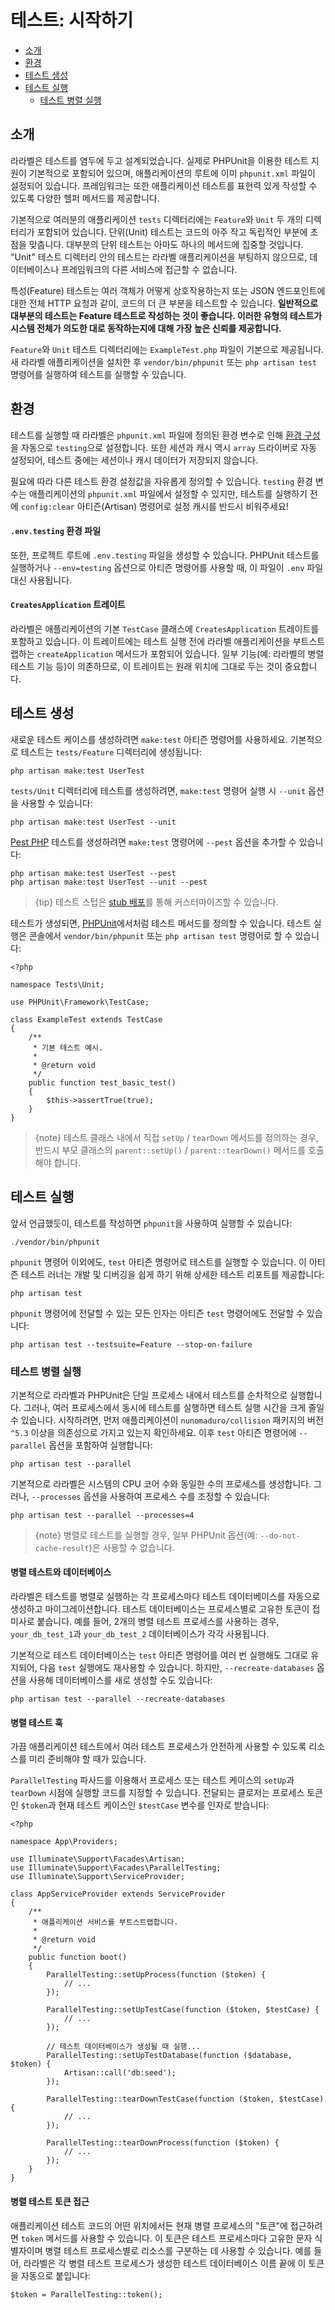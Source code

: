 # 테스트: 시작하기

- [소개](#introduction)
- [환경](#environment)
- [테스트 생성](#creating-tests)
- [테스트 실행](#running-tests)
    - [테스트 병렬 실행](#running-tests-in-parallel)

<a name="introduction"></a>
## 소개

라라벨은 테스트를 염두에 두고 설계되었습니다. 실제로 PHPUnit을 이용한 테스트 지원이 기본적으로 포함되어 있으며, 애플리케이션의 루트에 이미 `phpunit.xml` 파일이 설정되어 있습니다. 프레임워크는 또한 애플리케이션 테스트를 표현력 있게 작성할 수 있도록 다양한 헬퍼 메서드를 제공합니다.

기본적으로 여러분의 애플리케이션 `tests` 디렉터리에는 `Feature`와 `Unit` 두 개의 디렉터리가 포함되어 있습니다. 단위(Unit) 테스트는 코드의 아주 작고 독립적인 부분에 초점을 맞춥니다. 대부분의 단위 테스트는 아마도 하나의 메서드에 집중할 것입니다. "Unit" 테스트 디렉터리 안의 테스트는 라라벨 애플리케이션을 부팅하지 않으므로, 데이터베이스나 프레임워크의 다른 서비스에 접근할 수 없습니다.

특성(Feature) 테스트는 여러 객체가 어떻게 상호작용하는지 또는 JSON 엔드포인트에 대한 전체 HTTP 요청과 같이, 코드의 더 큰 부분을 테스트할 수 있습니다. **일반적으로 대부분의 테스트는 Feature 테스트로 작성하는 것이 좋습니다. 이러한 유형의 테스트가 시스템 전체가 의도한 대로 동작하는지에 대해 가장 높은 신뢰를 제공합니다.**

`Feature`와 `Unit` 테스트 디렉터리에는 `ExampleTest.php` 파일이 기본으로 제공됩니다. 새 라라벨 애플리케이션을 설치한 후 `vendor/bin/phpunit` 또는 `php artisan test` 명령어를 실행하여 테스트를 실행할 수 있습니다.

<a name="environment"></a>
## 환경

테스트를 실행할 때 라라벨은 `phpunit.xml` 파일에 정의된 환경 변수로 인해 [환경 구성](/docs/{{version}}/configuration#environment-configuration)을 자동으로 `testing`으로 설정합니다. 또한 세션과 캐시 역시 `array` 드라이버로 자동 설정되어, 테스트 중에는 세션이나 캐시 데이터가 저장되지 않습니다.

필요에 따라 다른 테스트 환경 설정값을 자유롭게 정의할 수 있습니다. `testing` 환경 변수는 애플리케이션의 `phpunit.xml` 파일에서 설정할 수 있지만, 테스트를 실행하기 전에 `config:clear` 아티즌(Artisan) 명령어로 설정 캐시를 반드시 비워주세요!

<a name="the-env-testing-environment-file"></a>
#### `.env.testing` 환경 파일

또한, 프로젝트 루트에 `.env.testing` 파일을 생성할 수 있습니다. PHPUnit 테스트를 실행하거나 `--env=testing` 옵션으로 아티즌 명령어를 사용할 때, 이 파일이 `.env` 파일 대신 사용됩니다.

<a name="the-creates-application-trait"></a>
#### `CreatesApplication` 트레이트

라라벨은 애플리케이션의 기본 `TestCase` 클래스에 `CreatesApplication` 트레이트를 포함하고 있습니다. 이 트레이트에는 테스트 실행 전에 라라벨 애플리케이션을 부트스트랩하는 `createApplication` 메서드가 포함되어 있습니다. 일부 기능(예: 라라벨의 병렬 테스트 기능 등)이 의존하므로, 이 트레이트는 원래 위치에 그대로 두는 것이 중요합니다.

<a name="creating-tests"></a>
## 테스트 생성

새로운 테스트 케이스를 생성하려면 `make:test` 아티즌 명령어를 사용하세요. 기본적으로 테스트는 `tests/Feature` 디렉터리에 생성됩니다:

    php artisan make:test UserTest

`tests/Unit` 디렉터리에 테스트를 생성하려면, `make:test` 명령어 실행 시 `--unit` 옵션을 사용할 수 있습니다:

    php artisan make:test UserTest --unit

[Pest PHP](https://pestphp.com) 테스트를 생성하려면 `make:test` 명령어에 `--pest` 옵션을 추가할 수 있습니다:

    php artisan make:test UserTest --pest
    php artisan make:test UserTest --unit --pest

> {tip} 테스트 스텁은 [stub 배포](/docs/{{version}}/artisan#stub-customization)를 통해 커스터마이즈할 수 있습니다.

테스트가 생성되면, [PHPUnit](https://phpunit.de)에서처럼 테스트 메서드를 정의할 수 있습니다. 테스트 실행은 콘솔에서 `vendor/bin/phpunit` 또는 `php artisan test` 명령어로 할 수 있습니다:

    <?php

    namespace Tests\Unit;

    use PHPUnit\Framework\TestCase;

    class ExampleTest extends TestCase
    {
        /**
         * 기본 테스트 예시.
         *
         * @return void
         */
        public function test_basic_test()
        {
            $this->assertTrue(true);
        }
    }

> {note} 테스트 클래스 내에서 직접 `setUp` / `tearDown` 메서드를 정의하는 경우, 반드시 부모 클래스의 `parent::setUp()` / `parent::tearDown()` 메서드를 호출해야 합니다.

<a name="running-tests"></a>
## 테스트 실행

앞서 언급했듯이, 테스트를 작성하면 `phpunit`을 사용하여 실행할 수 있습니다:

    ./vendor/bin/phpunit

`phpunit` 명령어 이외에도, `test` 아티즌 명령어로 테스트를 실행할 수 있습니다. 이 아티즌 테스트 러너는 개발 및 디버깅을 쉽게 하기 위해 상세한 테스트 리포트를 제공합니다:

    php artisan test

`phpunit` 명령어에 전달할 수 있는 모든 인자는 아티즌 `test` 명령어에도 전달할 수 있습니다:

    php artisan test --testsuite=Feature --stop-on-failure

<a name="running-tests-in-parallel"></a>
### 테스트 병렬 실행

기본적으로 라라벨과 PHPUnit은 단일 프로세스 내에서 테스트를 순차적으로 실행합니다. 그러나, 여러 프로세스에서 동시에 테스트를 실행하면 테스트 실행 시간을 크게 줄일 수 있습니다. 시작하려면, 먼저 애플리케이션이 `nunomaduro/collision` 패키지의 버전 `^5.3` 이상을 의존성으로 가지고 있는지 확인하세요. 이후 `test` 아티즌 명령어에 `--parallel` 옵션을 포함하여 실행합니다:

    php artisan test --parallel

기본적으로 라라벨은 시스템의 CPU 코어 수와 동일한 수의 프로세스를 생성합니다. 그러나, `--processes` 옵션을 사용하여 프로세스 수를 조정할 수 있습니다:

    php artisan test --parallel --processes=4

> {note} 병렬로 테스트를 실행할 경우, 일부 PHPUnit 옵션(예: `--do-not-cache-result`)은 사용할 수 없습니다.

<a name="parallel-testing-and-databases"></a>
#### 병렬 테스트와 데이터베이스

라라벨은 테스트를 병렬로 실행하는 각 프로세스마다 테스트 데이터베이스를 자동으로 생성하고 마이그레이션합니다. 테스트 데이터베이스는 프로세스별로 고유한 토큰이 접미사로 붙습니다. 예를 들어, 2개의 병렬 테스트 프로세스를 사용하는 경우, `your_db_test_1`과 `your_db_test_2` 데이터베이스가 각각 사용됩니다.

기본적으로 테스트 데이터베이스는 `test` 아티즌 명령어를 여러 번 실행해도 그대로 유지되어, 다음 `test` 실행에도 재사용할 수 있습니다. 하지만, `--recreate-databases` 옵션을 사용해 데이터베이스를 새로 생성할 수도 있습니다:

    php artisan test --parallel --recreate-databases

<a name="parallel-testing-hooks"></a>
#### 병렬 테스트 훅

가끔 애플리케이션 테스트에서 여러 테스트 프로세스가 안전하게 사용할 수 있도록 리소스를 미리 준비해야 할 때가 있습니다.

`ParallelTesting` 파사드를 이용해서 프로세스 또는 테스트 케이스의 `setUp`과 `tearDown` 시점에 실행할 코드를 지정할 수 있습니다. 전달되는 클로저는 프로세스 토큰인 `$token`과 현재 테스트 케이스인 `$testCase` 변수를 인자로 받습니다:

    <?php

    namespace App\Providers;

    use Illuminate\Support\Facades\Artisan;
    use Illuminate\Support\Facades\ParallelTesting;
    use Illuminate\Support\ServiceProvider;

    class AppServiceProvider extends ServiceProvider
    {
        /**
         * 애플리케이션 서비스를 부트스트랩합니다.
         *
         * @return void
         */
        public function boot()
        {
            ParallelTesting::setUpProcess(function ($token) {
                // ...
            });

            ParallelTesting::setUpTestCase(function ($token, $testCase) {
                // ...
            });

            // 테스트 데이터베이스가 생성될 때 실행...
            ParallelTesting::setUpTestDatabase(function ($database, $token) {
                Artisan::call('db:seed');
            });

            ParallelTesting::tearDownTestCase(function ($token, $testCase) {
                // ...
            });

            ParallelTesting::tearDownProcess(function ($token) {
                // ...
            });
        }
    }

<a name="accessing-the-parallel-testing-token"></a>
#### 병렬 테스트 토큰 접근

애플리케이션 테스트 코드의 어떤 위치에서든 현재 병렬 프로세스의 "토큰"에 접근하려면 `token` 메서드를 사용할 수 있습니다. 이 토큰은 테스트 프로세스마다 고유한 문자 식별자이며 병렬 테스트 프로세스별로 리소스를 구분하는 데 사용할 수 있습니다. 예를 들어, 라라벨은 각 병렬 테스트 프로세스가 생성한 테스트 데이터베이스 이름 끝에 이 토큰을 자동으로 붙입니다:

    $token = ParallelTesting::token();
